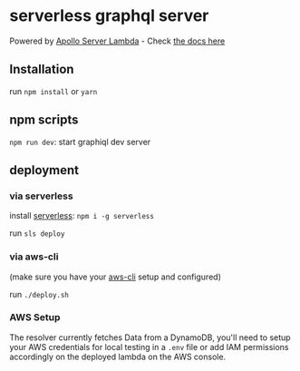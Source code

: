 # serverless graphql server

Powered by [Apollo Server Lambda](https://github.com/apollographql/apollo-server/tree/master/packages/apollo-server-lambda) -
Check [the docs here](https://www.apollographql.com/docs/apollo-server/deployment/lambda/)

## Installation

run `npm install` or `yarn`

## npm scripts

`npm run dev`: start graphiql dev server

## deployment

### via serverless

install [serverless](https://serverless.com/):
`npm i -g serverless`

run `sls deploy`

### via aws-cli

(make sure you have your [aws-cli](https://aws.amazon.com/de/cli/) setup and configured)

run `./deploy.sh`

### AWS Setup

The resolver currently fetches Data from a DynamoDB, you'll need to setup your AWS credentials for local testing in a `.env` file or add IAM permissions accordingly on the deployed lambda on the AWS console.
